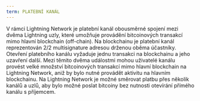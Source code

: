 ```yaml
---
term: PLATEBNÍ KANÁL
---
```


V rámci Lightning Network je platební kanál obousměrné spojení mezi dvěma Lightning uzly, které umožňuje provádění bitcoinových transakcí mimo hlavní blockchain (off-chain). Na blockchainu je platební kanál reprezentován 2/2 multisignature adresou drženou oběma účastníky. Otevření platebního kanálu vyžaduje jednu transakci na blockchainu a jeho uzavření další. Mezi těmito dvěma událostmi mohou uživatelé kanálu provést velké množství bitcoinových transakcí mimo hlavní blockchain na Lightning Network, aniž by bylo nutné provádět aktivitu na hlavním blockchainu. Na Lightning Network je možné směrovat platbu přes několik kanálů a uzlů, aby bylo možné poslat bitcoiny bez nutnosti otevírání přímého kanálu s příjemcem.